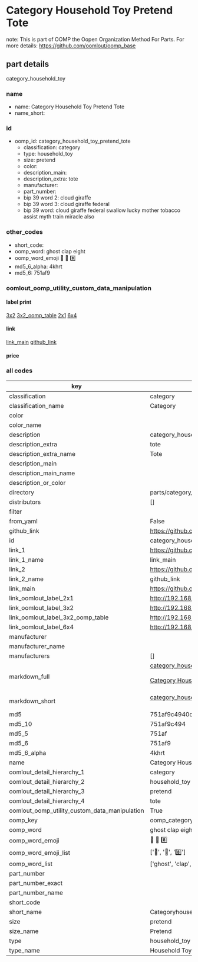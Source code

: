 # Category Household Toy Pretend Tote  

note: This is part of OOMP the Oopen Organization Method For Parts. For more details: https://github.com/oomlout/oomp_base

##  part details



category_household_toy

### name
* name: Category Household Toy Pretend Tote
* name_short: 
### id
* oomp_id: category_household_toy_pretend_tote
  * classification: category
  * type: household_toy
  * size: pretend
  * color: 
  * description_main: 
  * description_extra: tote
  * manufacturer: 
  * part_number: 
  * bip 39 word 2: cloud giraffe
  * bip 39 word 3: cloud giraffe federal
  * bip 39 word: cloud giraffe federal swallow lucky mother tobacco assist myth train miracle also

### other_codes
* short_code: 
* oomp_word: ghost clap eight
* oomp_word_emoji :ghost: :clap: :eight:
* md5_6_alpha: 4khrt
* md5_6: 751af9






### oomlout_oomp_utility_custom_data_manipulation
#### label print
[3x2](http://192.168.1.245:1112/?label=oomp%204khrt)
[3x2_oomp_table](http://192.168.1.107:1112/?label=oomp%204khrt)
[2x1](http://192.168.1.242:1112/?label=oomp%204khrt)
[6x4](http://192.168.1.55:1112/?label=oomp%204khrt)    

#### link

[link_main](https://github.com/oomlout/oomlout_oomp_current_version_messy/tree/main/parts/category_household_toy_pretend_tote) [github_link](https://github.com/oomlout/oomlout_oomp_part_src/tree/main/parts/category_household_toy_pretend_tote)                             

#### price







### all codes 
| key | value |  
| --- | --- |  
| classification | category |  
| classification_name | Category |  
| color |  |  
| color_name |  |  
| description | category_household_toy |  
| description_extra | tote |  
| description_extra_name | Tote |  
| description_main |  |  
| description_main_name |  |  
| description_or_color |   |  
| directory | parts/category_household_toy_pretend_tote |  
| distributors | [] |  
| filter |  |  
| from_yaml | False |  
| github_link | https://github.com/oomlout/oomlout_oomp_part_src/tree/main/parts/category_household_toy_pretend_tote |  
| id | category_household_toy_pretend_tote |  
| link_1 | https://github.com/oomlout/oomlout_oomp_current_version_messy/tree/main/parts/category_household_toy_pretend_tote |  
| link_1_name | link_main |  
| link_2 | https://github.com/oomlout/oomlout_oomp_part_src/tree/main/parts/category_household_toy_pretend_tote |  
| link_2_name | github_link |  
| link_main | https://github.com/oomlout/oomlout_oomp_current_version_messy/tree/main/parts/category_household_toy_pretend_tote |  
| link_oomlout_label_2x1 | http://192.168.1.242:1112/?label=oomp%204khrt |  
| link_oomlout_label_3x2 | http://192.168.1.245:1112/?label=oomp%204khrt |  
| link_oomlout_label_3x2_oomp_table | http://192.168.1.107:1112/?label=oomp%204khrt |  
| link_oomlout_label_6x4 | http://192.168.1.55:1112/?label=oomp%204khrt |  
| manufacturer |  |  
| manufacturer_name |  |  
| manufacturers | [] |  
| markdown_full | [category_household_toy_pretend_tote](https://github.com/oomlout/oomlout_oomp_current_version_messy/tree/main/parts/category_household_toy_pretend_tote)<br>[](https://github.com/oomlout/oomlout_oomp_current_version_messy/tree/main/parts/category_household_toy_pretend_tote)<br>[Category Household Toy Pretend Tote](https://github.com/oomlout/oomlout_oomp_current_version_messy/tree/main/parts/category_household_toy_pretend_tote)<br><br> |  
| markdown_short | [category_household_toy_pretend_tote](https://github.com/oomlout/oomlout_oomp_current_version_messy/tree/main/parts/category_household_toy_pretend_tote)<br><br> |  
| md5 | 751af9c4940ddc6640c25db0a8d8895f |  
| md5_10 | 751af9c494 |  
| md5_5 | 751af |  
| md5_6 | 751af9 |  
| md5_6_alpha | 4khrt |  
| name | Category Household Toy Pretend Tote |  
| oomlout_detail_hierarchy_1 | category |  
| oomlout_detail_hierarchy_2 | household_toy |  
| oomlout_detail_hierarchy_3 | pretend |  
| oomlout_detail_hierarchy_4 | tote |  
| oomlout_oomp_utility_custom_data_manipulation | True |  
| oomp_key | oomp_category_household_toy_pretend_tote |  
| oomp_word | ghost clap eight |  
| oomp_word_emoji | :ghost: :clap: :eight: |  
| oomp_word_emoji_list | [':ghost:', ':clap:', ':eight:'] |  
| oomp_word_list | ['ghost', 'clap', 'eight'] |  
| part_number |  |  
| part_number_exact |  |  
| part_number_name |  |  
| short_code |  |  
| short_name | Categoryhouseholdtoy |  
| size | pretend |  
| size_name | Pretend |  
| type | household_toy |  
| type_name | Household Toy |  
